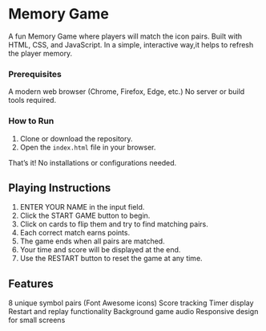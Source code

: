 # Memory Game

A fun Memory Game where players will match the icon pairs. Built with HTML, CSS, and JavaScript.
In a simple, interactive way,it helps to refresh the player memory.

### Prerequisites

A modern web browser (Chrome, Firefox, Edge, etc.)
No server or build tools required.

### How to Run

1. Clone or download the repository.
2. Open the `index.html` file in your browser.

That’s it! No installations or configurations needed.

## Playing Instructions

1. ENTER YOUR NAME in the input field.
2. Click the START GAME button to begin.
3. Click on cards to flip them and try to find matching pairs.
4. Each correct match earns points.
5. The game ends when all pairs are matched.
6. Your time and score will be displayed at the end.
7. Use the RESTART button to reset the game at any time.

## Features

8 unique symbol pairs (Font Awesome icons)
Score tracking
Timer display
Restart and replay functionality
Background game audio
Responsive design for small screens
